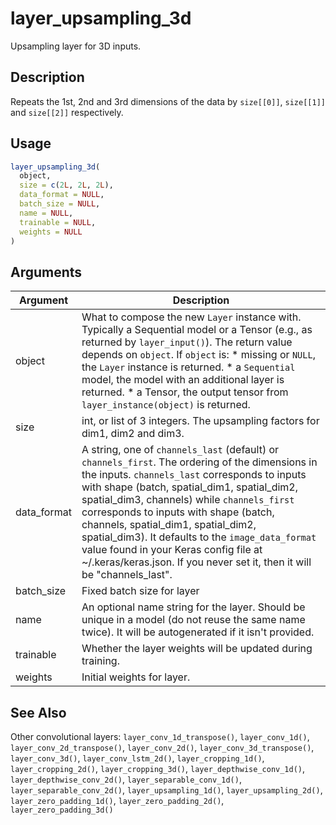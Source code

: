 # layer_upsampling_3d


Upsampling layer for 3D inputs.




## Description

Repeats the 1st, 2nd and 3rd dimensions of the data by ``size[[0]]``, ``size[[1]]`` and
``size[[2]]`` respectively.





## Usage
```r
layer_upsampling_3d(
  object,
  size = c(2L, 2L, 2L),
  data_format = NULL,
  batch_size = NULL,
  name = NULL,
  trainable = NULL,
  weights = NULL
)
```




## Arguments


Argument      |Description
------------- |----------------
object | What to compose the new ``Layer`` instance with. Typically a Sequential model or a Tensor (e.g., as returned by ``layer_input()``). The return value depends on ``object``. If ``object`` is:   *  missing or `NULL`, the `Layer` instance is returned.  *  a `Sequential` model, the model with an additional layer is returned.  *  a Tensor, the output tensor from `layer_instance(object)` is returned.
size | int, or list of 3 integers. The upsampling factors for dim1, dim2 and dim3.
data_format | A string, one of ``channels_last`` (default) or ``channels_first``. The ordering of the dimensions in the inputs. ``channels_last`` corresponds to inputs with shape (batch, spatial_dim1, spatial_dim2, spatial_dim3, channels) while ``channels_first`` corresponds to inputs with shape (batch, channels, spatial_dim1, spatial_dim2, spatial_dim3). It defaults to the ``image_data_format`` value found in your Keras config file at ~/.keras/keras.json. If you never set it, then it will be "channels_last".
batch_size | Fixed batch size for layer
name | An optional name string for the layer. Should be unique in a model (do not reuse the same name twice). It will be autogenerated if it isn't provided.
trainable | Whether the layer weights will be updated during training.
weights | Initial weights for layer.







## See Also

Other convolutional layers: 
`layer_conv_1d_transpose()`,
`layer_conv_1d()`,
`layer_conv_2d_transpose()`,
`layer_conv_2d()`,
`layer_conv_3d_transpose()`,
`layer_conv_3d()`,
`layer_conv_lstm_2d()`,
`layer_cropping_1d()`,
`layer_cropping_2d()`,
`layer_cropping_3d()`,
`layer_depthwise_conv_1d()`,
`layer_depthwise_conv_2d()`,
`layer_separable_conv_1d()`,
`layer_separable_conv_2d()`,
`layer_upsampling_1d()`,
`layer_upsampling_2d()`,
`layer_zero_padding_1d()`,
`layer_zero_padding_2d()`,
`layer_zero_padding_3d()`



